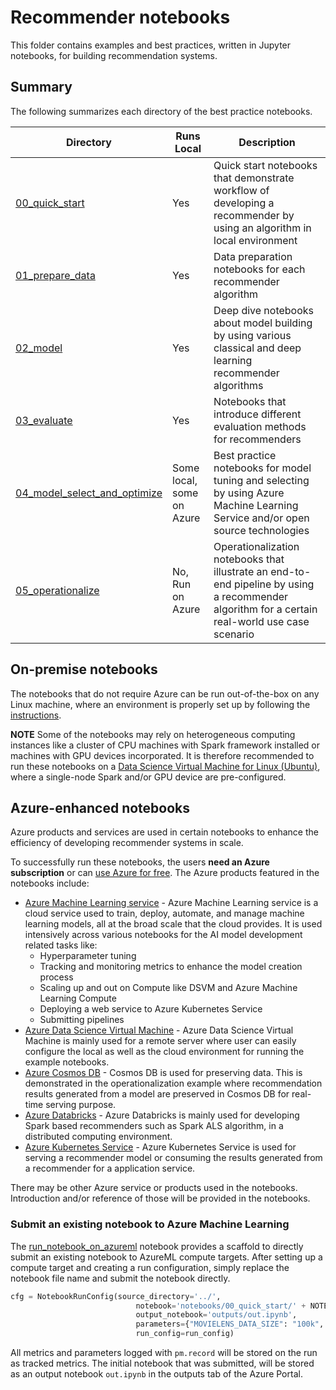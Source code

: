 # Recommender notebooks

This folder contains examples and best practices, written in Jupyter notebooks, for building recommendation systems.

## Summary

The following summarizes each directory of the best practice notebooks.

| Directory | Runs Local | Description |
| --- | --- | --- |
| [00_quick_start](./00_quick_start)| Yes | Quick start notebooks that demonstrate workflow of developing a recommender by using an algorithm in local environment|
| [01_prepare_data](./01_prepare_data) | Yes | Data preparation notebooks for each recommender algorithm|
| [02_model](./02_model) | Yes | Deep dive notebooks about model building by using various classical and deep learning recommender algorithms|
| [03_evaluate](./03_evaluate) | Yes | Notebooks that introduce different evaluation methods for recommenders|
| [04_model_select_and_optimize](04_model_select_and_optimize) | Some local, some on Azure | Best practice notebooks for model tuning and selecting by using Azure Machine Learning Service and/or open source technologies|
| [05_operationalize](05_operationalize) | No, Run on Azure | Operationalization notebooks that illustrate an end-to-end pipeline by using a recommender algorithm for a certain real-world use case scenario|

## On-premise notebooks

The notebooks that do not require Azure can be run out-of-the-box on any Linux machine, where an environment is properly
set up by following the [instructions](../SETUP.md). 

**NOTE** Some of the notebooks may rely on heterogeneous computing instances
like a cluster of CPU machines with Spark framework installed or machines with GPU devices incorporated. It is therefore recommended
to run these notebooks on a [Data Science Virtual Machine for Linux (Ubuntu)](https://azuremarketplace.microsoft.com/en-us/marketplace/apps/microsoft-dsvm.linux-data-science-vm-ubuntu), where a single-node Spark and/or GPU device are pre-configured.

## Azure-enhanced notebooks

Azure products and services are used in certain notebooks to enhance the efficiency of developing recommender systems in scale.

To successfully run these notebooks, the users **need an Azure subscription** or can [use Azure for free](https://azure.microsoft.com/en-us/free/).
The Azure products featured in the notebooks include:

* [Azure Machine Learning service](https://azure.microsoft.com/en-us/services/machine-learning-service/) - Azure Machine Learning service is a cloud service used to train, deploy, automate, and manage machine learning models, all at the broad scale that the cloud provides. It is used intensively across various notebooks for the AI model development related tasks like:
  * Hyperparameter tuning
  * Tracking and monitoring metrics to enhance the model creation process
  * Scaling up and out on Compute like DSVM and Azure Machine Learning Compute
  * Deploying a web service to Azure Kubernetes Service
  * Submitting pipelines
* [Azure Data Science Virtual Machine](https://azure.microsoft.com/en-us/services/virtual-machines/data-science-virtual-machines/) - Azure Data Science Virtual Machine is mainly used for a remote server where user
can easily configure the local as well as the cloud environment for running the example notebooks.
* [Azure Cosmos DB](https://docs.microsoft.com/en-us/azure/cosmos-db/introduction) - Cosmos DB is used for preserving data. This is demonstrated in the operationalization example where
recommendation results generated from a model are preserved in Cosmos DB for real-time serving purpose.
* [Azure Databricks](https://azure.microsoft.com/en-us/services/databricks/) - Azure Databricks is mainly used for developing Spark based recommenders such as Spark ALS algorithm, in a distributed computing
environment.
* [Azure Kubernetes Service](https://azure.microsoft.com/en-us/services/kubernetes-service/) - Azure Kubernetes Service is used for serving a recommender model or consuming the results
generated from a recommender for a application service.

There may be other Azure service or products used in the notebooks. Introduction and/or reference of
those will be provided in the notebooks.

### Submit an existing notebook to Azure Machine Learning

 The [run_notebook_on_azureml](./run_notebook_on_azureml.ipynb) notebook provides a scaffold to directly submit an existing notebook to AzureML compute targets. After setting up a compute target and creating a run configuration, simply replace the notebook file name and submit the notebook directly. 
```python
cfg = NotebookRunConfig(source_directory='../',
                            notebook='notebooks/00_quick_start/' + NOTEBOOK_NAME,
                            output_notebook='outputs/out.ipynb',
                            parameters={"MOVIELENS_DATA_SIZE": "100k", "TOP_K": 10},
                            run_config=run_config)
```
All metrics and parameters logged with `pm.record` will be stored on the run as tracked metrics. The initial notebook that was submitted, will be stored as an output notebook ```out.ipynb``` in the outputs tab of the Azure Portal. 
